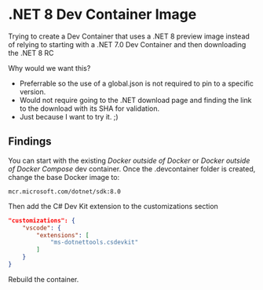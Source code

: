 # .NET 8 Dev Container Image

Trying to create a Dev Container that uses a .NET 8 preview image instead of relying to starting 
with a .NET 7.0 Dev Container and then downloading the .NET 8 RC

Why would we want this?

- Preferrable so the use of a global.json is not required to pin to a specific version.
- Would not require going to the .NET download page and finding the link to the download with its SHA for validation.
- Just because I want to try it. ;)

## Findings

You can start with the existing *Docker outside of Docker* or *Docker outside of Docker Compose* dev container.  Once
the .devcontainer folder is created, change the base Docker image to:

`mcr.microsoft.com/dotnet/sdk:8.0`

Then add the C# Dev Kit extension to the customizations section

```json
"customizations": {
    "vscode": {
        "extensions": [
            "ms-dotnettools.csdevkit"
        ]
    }
}
```

Rebuild the container.
